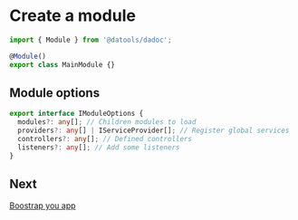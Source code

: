# Create a module

```ts
import { Module } from '@datools/dadoc';

@Module()
export class MainModule {}
```

## Module options

```ts
export interface IModuleOptions {
  modules?: any[]; // Children modules to load
  providers?: any[] | IServiceProvider[]; // Register global services
  controllers?: any[]; // Defined controllers
  listeners?: any[]; // Add some listeners
}
```

## Next

[Boostrap you app](Bootstrap.md)

